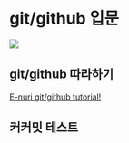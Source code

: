 # git/github 입문

<img src="https://octodex.github.com/images/baracktocat.jpg">


## git/github 따라하기
[E-nuri git/github tutorial!](https://github.com/E-nuri/git_beginner)

## 커커밋 테스트
